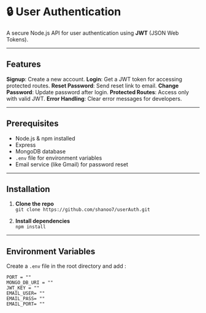 # 🔒 User Authentication

A secure Node.js API for user authentication using **JWT** (JSON Web Tokens).

---

## Features

**Signup**: Create a new account.
**Login**: Get a JWT token for accessing protected routes.
**Reset Password**: Send reset link to email.
**Change Password**: Update password after login.
**Protected Routes**: Access only with valid JWT.
**Error Handling**: Clear error messages for developers.

---

## Prerequisites
- Node.js & npm installed
- Express
- MongoDB database
- `.env` file for environment variables
- Email service (like Gmail) for password reset

---

## Installation
1. **Clone the repo**  
   `git clone https://github.com/shanoo7/userAuth.git`

2. **Install dependencies**  
   `npm install`

---

## Environment Variables  
Create a `.env` file in the root directory and add :  

```env
PORT = ""
MONGO_DB_URI = ""
JWT_KEY = ""
EMAIL_USER= ""
EMAIL_PASS= ""
EMAIL_PORT= ""

